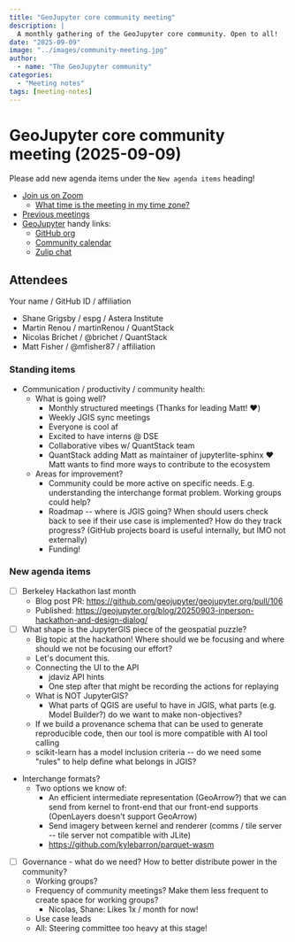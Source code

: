 ```yaml
---
title: "GeoJupyter core community meeting"
description: |
  A monthly gathering of the GeoJupyter core community. Open to all!
date: "2025-09-09"
image: "../images/community-meeting.jpg"
author:
  - name: "The GeoJupyter community"
categories:
  - "Meeting notes"
tags: [meeting-notes]
---
```


# GeoJupyter core community meeting (2025-09-09)

Please add new agenda items under the `New agenda items` heading!

- [Join us on Zoom](https://berkeley.zoom.us/j/99659397059?pwd=519zZJlcAa1TCyJWRYyYbaYDfuaXNo.1)
  - [What time is the meeting in my time zone?](https://dateful.com/convert/utc?t=3pm)
- [Previous meetings](https://compass.geojupyter.org/meeting-notes/)
- [GeoJupyter](https://geojupyter.org) handy links:
  - [GitHub org](https://github.com/geojupyter)
  - [Community calendar](https://geojupyter.org/calendar.html)
  - [Zulip chat](https://jupyter.zulipchat.com/#narrow/channel/471314-geojupyter)


## Attendees

Your name / GitHub ID / affiliation

* Shane Grigsby / espg / Astera Institute
* Martin Renou / martinRenou / QuantStack
* Nicolas Brichet / @brichet / QuantStack
* Matt Fisher / @mfisher87 / affiliation


### Standing items

- Communication / productivity / community health:
    - What is going well?
        - Monthly structured meetings (Thanks for leading Matt! :heart:)
        - Weekly JGIS sync meetings
        - Everyone is cool af
        - Excited to have interns @ DSE
        - Collaborative vibes w/ QuantStack team
        - QuantStack adding Matt as maintainer of jupyterlite-sphinx :heart: Matt wants to find more ways to contribute to the ecosystem
    - Areas for improvement?
        - Community could be more active on specific needs. E.g. understanding the interchange format problem. Working groups could help?
        - Roadmap -- where is JGIS going? When should users check back to see if their use case is implemented? How do they track progress? (GitHub projects board is useful internally, but IMO not externally)
        - Funding!


### New agenda items

- [ ] Berkeley Hackathon last month
  - Blog post PR: https://github.com/geojupyter/geojupyter.org/pull/106
  - Published: https://geojupyter.org/blog/20250903-inperson-hackathon-and-design-dialog/
- [ ] What shape is the JupyterGIS piece of the geospatial puzzle?
  - Big topic at the hackathon! Where should we be focusing and where should we not be focusing our effort?
  - Let's document this.
  - Connecting the UI to the API
    - jdaviz API hints
    - One step after that might be recording the actions for replaying
  - What is NOT JupyterGIS?
    - What parts of QGIS are useful to have in JGIS, what parts (e.g. Model Builder?) do we want to make non-objectives?
  - If we build a provenance schema that can be used to generate reproducible code, then our tool is more compatible with AI tool calling
  - scikit-learn has a model inclusion criteria -- do we need some "rules" to help define what belongs in JGIS?
- Interchange formats?
    - Two options we know of:
        - An efficient intermediate representation (GeoArrow?) that we can send from kernel to front-end that our front-end supports (OpenLayers doesn't support GeoArrow)
        - Send imagery between kernel and renderer (comms / tile server -- tile server not compatible with JLite)
      - https://github.com/kylebarron/parquet-wasm
- [ ] Governance - what do we need? How to better distribute power in the community?
  - Working groups?
  - Frequency of community meetings? Make them less frequent to create space for working groups?
      - Nicolas, Shane: Likes 1x / month for now!
  - Use case leads
  - All: Steering committee too heavy at this stage!
